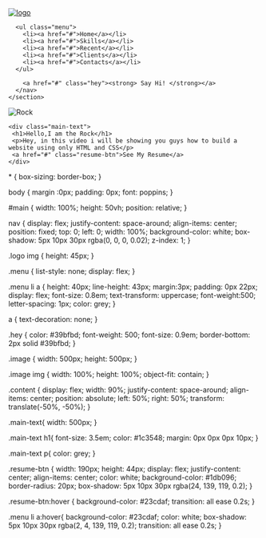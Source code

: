 <!DOCTYPE html>
<html>
  <head>
    <meta charset="utf-8">
    <meta name="viewport" content="width=device-width">
    <title>Project</title>
    <link href="style.css" rel="stylesheet" type="text/css" />
  </head>
  <body>
  <section id="main">
    <nav>
      <a href="#" class="logo">
        <img src="https://p.kindpng.com/picc/s/4-43117_black-pinterest-logo-transparent-hd-png-download.png" alt="logo">
      </a>
      <span class="menu-space"></span>

      <ul class="menu">
        <li><a href="#">Home</a></li>
        <li><a href="#">Skills</a></li>
        <li><a href="#">Recent</a></li>
        <li><a href="#">Clients</a></li>
        <li><a href="#">Contacts</a></li>
      </ul>

        <a href="#" class="hey"><strong> Say Hi! </strong></a> 
      </nav>
    </section>

<section class="content">
  <div class="image">
  <img src="https://p.kindpng.com/picc/s/137-1377106_dwayne-johnson-rock-dwayne-johnson-in-suit-hd.png" alt="Rock">
   </div>

    <div class="main-text">
     <h1>Hello,I am the Rock</h1>
     <p>Hey, in this video i will be showing you guys how to build a website using only HTML and CSS</p>
     <a href="#" class="resume-btn">See My Resume</a>
    </div>
  </section>

  </body>
</html>
* {
   box-sizing: border-box;
}

body {
  margin :0px;
  padding: 0px;
  font: poppins;
}

#main {
  width: 100%;
  height: 50vh;
  position: relative; 
}

nav {
display: flex;
justify-content: space-around;
align-items: center;
position: fixed;
top: 0;
left: 0;
width: 100%;
background-color: white;
box-shadow: 5px 10px 30px rgba(0, 0, 0, 0.02);
z-index: 1;
}

.logo img {
  height: 45px;
}

.menu {
  list-style: none;
  display: flex;
}

.menu li a {
height: 40px;
line-height: 43px;
margin:3px;
padding: 0px 22px;
display: flex;
font-size: 0.8em;
text-transform: uppercase;
font-weight:500;
letter-spacing: 1px;
color: grey;
}

a {
  text-decoration: none;
}

.hey {
  color: #39bfbd;
font-weight: 500;
font-size: 0.9em;
border-bottom: 2px solid #39bfbd;
}

.image {
  width: 500px;
  height: 500px;
}

.image img {
  width: 100%;
  height: 100%;
  object-fit: contain;
}

.content {
  display: flex;
  width: 90%;
  justify-content: space-around;
  align-items: center;
  position: absolute;
  left: 50%;
  right: 50%;
  transform: translate(-50%, -50%);
}

.main-text{
  width: 500px;
}

.main-text h1{
  font-size: 3.5em;
  color: #1c3548;
  margin: 0px 0px 0px 10px;
}

.main-text p{
  color: grey;
}

.resume-btn {
  width: 190px;
  height: 44px;
  display: flex;
  justify-content: center;
  align-items: center;
  color: white;
  background-color: #1db096;
  border-radius: 20px;
  box-shadow: 5px 10px 30px rgba(24, 139, 119, 0.2);
}

.resume-btn:hover {
  background-color: #23cdaf;
  transition: all ease 0.2s;
}

.menu li a:hover{
  background-color: #23cdaf;
  color: white;
  box-shadow: 5px 10px 30px rgba(2, 4, 139, 119, 0.2);
 transition: all ease 0.2s;
}

